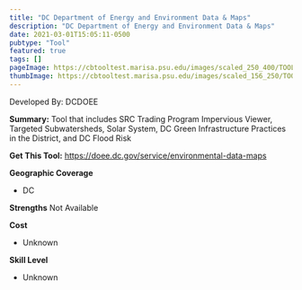 ```yaml
---
title: "DC Department of Energy and Environment Data & Maps"
description: "DC Department of Energy and Environment Data & Maps"
date: 2021-03-01T15:05:11-0500
pubtype: "Tool"
featured: true
tags: []
pageImage: https://cbtooltest.marisa.psu.edu/images/scaled_250_400/TOOLID_45.0_ScreenCapture-1.png
thumbImage: https://cbtooltest.marisa.psu.edu/images/scaled_156_250/TOOLID_45.0_ScreenCapture-1.png
---
```

Developed By: DCDOEE

**Summary:** Tool that includes SRC Trading Program Impervious Viewer, Targeted Subwatersheds, Solar System, DC Green Infrastructure Practices in the District, and DC Flood Risk

__**Get This Tool:**__ https://doee.dc.gov/service/environmental-data-maps


__**Geographic Coverage**__
- DC

__**Strengths**__
Not Available

__**Cost**__
- Unknown

__**Skill Level**__
- Unknown
